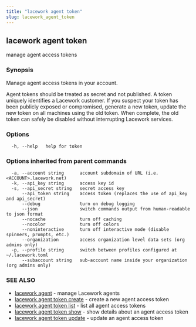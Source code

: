 ```yaml
---
title: "lacework agent token"
slug: lacework_agent_token
---
```

## lacework agent token

manage agent access tokens

### Synopsis

Manage agent access tokens in your account.

Agent tokens should be treated as secret and not published. A token uniquely identifies
a Lacework customer. If you suspect your token has been publicly exposed or compromised,
generate a new token, update the new token on all machines using the old token. When
complete, the old token can safely be disabled without interrupting Lacework services.

### Options

```
  -h, --help   help for token
```

### Options inherited from parent commands

```
  -a, --account string      account subdomain of URL (i.e. <ACCOUNT>.lacework.net)
  -k, --api_key string      access key id
  -s, --api_secret string   secret access key
      --api_token string    access token (replaces the use of api_key and api_secret)
      --debug               turn on debug logging
      --json                switch commands output from human-readable to json format
      --nocache             turn off caching
      --nocolor             turn off colors
      --noninteractive      turn off interactive mode (disable spinners, prompts, etc.)
      --organization        access organization level data sets (org admins only)
  -p, --profile string      switch between profiles configured at ~/.lacework.toml
      --subaccount string   sub-account name inside your organization (org admins only)
```

### SEE ALSO

* [lacework agent](lacework_agent.md)	 - manage Lacework agents
* [lacework agent token create](lacework_agent_token_create.md)	 - create a new agent access token
* [lacework agent token list](lacework_agent_token_list.md)	 - list all agent access tokens
* [lacework agent token show](lacework_agent_token_show.md)	 - show details about an agent access token
* [lacework agent token update](lacework_agent_token_update.md)	 - update an agent access token

